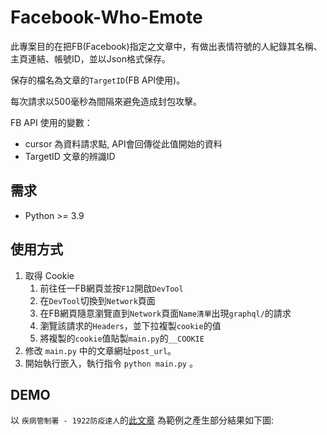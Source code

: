 # Facebook-Who-Emote
此專案目的在把FB(Facebook)指定之文章中，有做出表情符號的人紀錄其名稱、主頁連結、帳號ID，並以Json格式保存。

保存的檔名為文章的`TargetID`(FB API使用)。

每次請求以500毫秒為間隔來避免造成封包攻擊。


FB API 使用的變數：
- cursor   為資料請求點, API會回傳從此值開始的資料
- TargetID 文章的辨識ID

## 需求
- Python >= 3.9

## 使用方式

1. 取得 Cookie
    1. 前往任一FB網頁並按`F12`開啟`DevTool`
    2. 在`DevTool`切換到`Network`頁面
    3. 在FB網頁隨意瀏覽直到`Network`頁面`Name清單`出現`graphql/`的請求
    4. 瀏覽該請求的`Headers`，並下拉複製`cookie`的值
    5. 將複製的`cookie`值貼製`main.py`的`__COOKIE`
2. 修改 `main.py` 中的文章網址`post_url`。
3. 開始執行嵌入，執行指令 ``` python main.py ``` 。

## DEMO

以 `疾病管制署 - 1922防疫達人`的[此文章](https://www.facebook.com/TWCDC/posts/pfbid0tqufrb9h2BUZyPb7LwF2tBwMSt4q3UAwawmCPFUxW1mWgbsVC6DsKKhRHUSYLK5Al) 為範例之產生部分結果如下圖:
